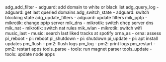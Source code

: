 adg_add_filter - adguard: add domain to white or black list
adg_query_log - adguard: get last queried domains
adg_switch_state - adguard: switch blocking state
adg_update_filters - adguard: update filters
mik_pptp - mikrotik: change pptp server
mik_dns - mikrotik: switch dhcp server dns
mik_nat - mikrotik: switch nat rules
mik_wlan - mikrotik: switch wifi
music_last - music: search last liked tracks at spotify
orna_as - orna: assess
pi_reboot - pi: reboot
pi_shutdown - pi: shutdown
pi_update - pi: apt install updates
pm_flush - pm2: flush logs
pm_log - pm2: print logs
pm_restart - pm2: restart apps
tools_parse - tools: run magnet parser
tools_update - tools: update node apps
